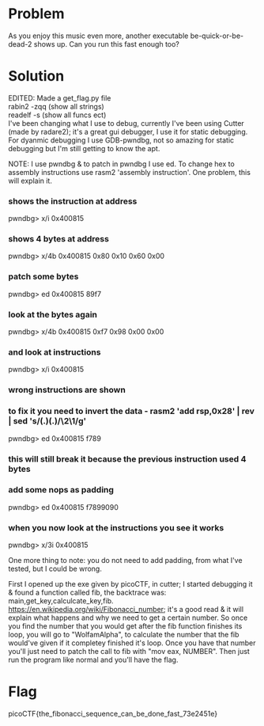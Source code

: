 # Problem
As you enjoy this music even more, another executable be-quick-or-be-dead-2 shows up. Can you run this fast enough too? 

# Solution
EDITED: Made a get_flag.py file  
rabin2 -zqq (show all strings)  
readelf -s (show all funcs ect)  
I've been changing what I use to debug, currently I've been using Cutter (made by radare2); it's a great gui debugger, I use it for static debugging. For dyanmic debugging I use GDB-pwndbg, not so amazing for static debugging but I'm still getting to know the apt.  

NOTE: I use pwndbg & to patch in pwndbg I use ed. To change hex to assembly instructions use rasm2 'assembly instruction'. One problem, this will explain it.  
### shows the instruction at address
pwndbg> x/i 0x400815

### shows 4 bytes at address
pwndbg> x/4b 0x400815
0x80 0x10 0x60 0x00

### patch some bytes
pwndbg> ed 0x400815 89f7

### look at the bytes again
pwndbg> x/4b 0x400815
0xf7 0x98 0x00 0x00
### and look at instructions
pwndbg> x/i 0x400815
### wrong instructions are shown

### to fix it you need to invert the data - rasm2 'add rsp,0x28' | rev | sed 's/\(.\)\(.\)/\2\1/g'  
pwndbg> ed 0x400815 f789

### this will still break it because the previous instruction used 4 bytes
### add some nops as padding
pwndbg> ed 0x400815 f7899090
### when you now look at the instructions you see it works
pwndbg> x/3i 0x400815

One more thing to note: you do not need to add padding, from what I've tested, but I could be wrong.

First I opened up the exe given by picoCTF, in cutter; I started debugging it & found a function called fib, the backtrace was: main,get_key,calculcate_key,fib. https://en.wikipedia.org/wiki/Fibonacci_number; it's a good read & it will explain what happens and why we need to get a certain number. So once you find the number that you would get after the fib function finishes its loop, you will go to "WolfamAlpha", to calculate the number that the fib would've given if it completey finished it's loop. Once you have that number you'll just need to patch the call to fib with "mov eax, NUMBER". Then just run the program like normal and you'll have the flag.

# Flag
picoCTF{the_fibonacci_sequence_can_be_done_fast_73e2451e}
